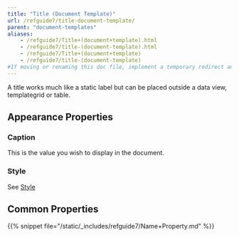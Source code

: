 ```yaml
---
title: "Title (Document Template)"
url: /refguide7/title-document-template/
parent: "document-templates"
aliases:
    - /refguide7/Title+(document+template).html
    - /refguide7/title-(document-template).html
    - /refguide7/Title+(document+template)
    - /refguide7/title-(document-template)
#If moving or renaming this doc file, implement a temporary redirect and let the respective team know they should update the URL in the product. See Mapping to Products for more details.
---
```



A title works much like a static label but can be placed outside a data view, templategrid or table.

## Appearance Properties

### Caption

This is the value you wish to display in the document.

### Style

See [Style](/refguide7/style/)

## Common Properties

{{% snippet file="/static/_includes/refguide7/Name+Property.md" %}}
